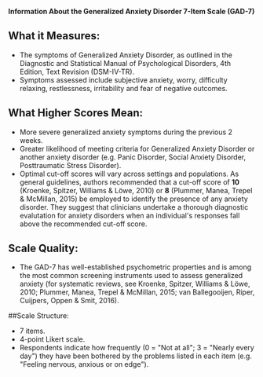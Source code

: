 **Information About the Generalized Anxiety Disorder 7-Item Scale (GAD-7)**

## What it Measures:
* The symptoms of Generalized Anxiety Disorder, as outlined in the Diagnostic and Statistical
Manual of Psychological Disorders, 4th Edition, Text Revision (DSM-IV-TR).
* Symptoms assessed include subjective anxiety, worry, difficulty relaxing, restlessness,
irritability and fear of negative outcomes.

## What Higher Scores Mean:
* More severe generalized anxiety symptoms during the previous 2 weeks.
* Greater likelihood of meeting criteria for Generalized Anxiety Disorder or another anxiety
disorder (e.g. Panic Disorder, Social Anxiety Disorder, Posttraumatic Stress Disorder).
* Optimal cut-off scores will vary across settings and populations. As general guidelines, authors
recommended that a cut-off score of **10** (Kroenke, Spitzer, Williams & Löwe, 2010) or **8**
(Plummer, Manea, Trepel & McMillan, 2015) be employed to identify the presence of any
anxiety disorder. They suggest that clinicians undertake a thorough diagnostic evalutation for
anxiety disorders when an individual's responses fall above the recommended cut-off score.

## Scale Quality:
* The GAD-7 has well-established psychometric properties and is among the most common
screening instruments used to assess generalized anxiety (for systematic reviews, see Kroenke,
Spitzer, Williams & Löwe, 2010; Plummer, Manea, Trepel & McMillan, 2015; van Ballegooijen,
Riper, Cuijpers, Oppen & Smit, 2016).

##Scale Structure:
* 7 items.
* 4-point Likert scale.
* Respondents indicate how frequently (0 = "Not at all"; 3 = "Nearly every day") they have been
bothered by the problems listed in each item (e.g. "Feeling nervous, anxious or on edge").
